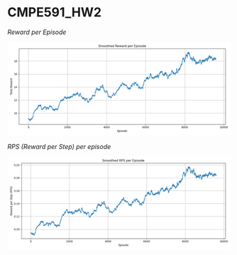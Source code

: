 # CMPE591_HW2

*Reward per Episode*

<img src="figures/smoothed_episode_rewards.png" width="650">

*RPS (Reward per Step) per episode*

<img src="figures/smoothed_episode_rps.png" width="650">

